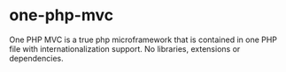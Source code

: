 one-php-mvc
===========

One PHP MVC is a true php microframework that is contained in one PHP file with internationalization support. No libraries, extensions or dependencies.
